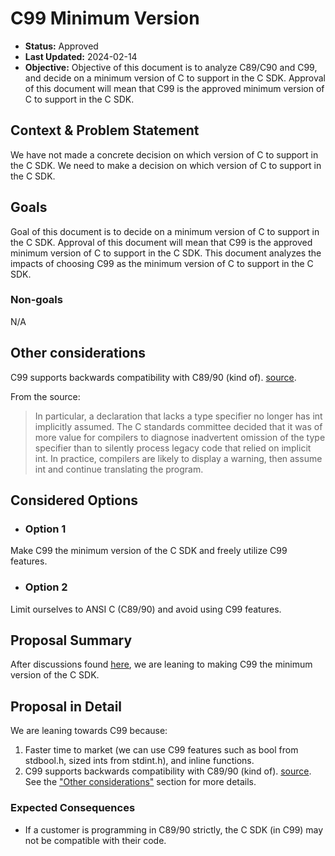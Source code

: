 # C99 Minimum Version

<!-- This template is inspired by
https://github.com/GoogleCloudPlatform/emblem/tree/main/docs/decisions -->

* **Status:** Approved
* **Last Updated:** 2024-02-14
* **Objective:** Objective of this document is to analyze C89/C90 and C99, and decide on a minimum version of C to support in the C SDK. Approval of this document will mean that C99 is the approved minimum version of C to support in the C SDK.

## Context & Problem Statement

We have not made a concrete decision on which version of C to support in the C SDK. We need to make a decision on which version of C to support in the C SDK.

## Goals

Goal of this document is to decide on a minimum version of C to support in the C SDK. Approval of this document will mean that C99 is the approved minimum version of C to support in the C SDK. This document analyzes the impacts of choosing C99 as the minimum version of C to support in the C SDK.

### Non-goals

N/A

## Other considerations <!-- optional -->

C99 supports backwards compatibility with C89/90 (kind of). [source](https://en.wikipedia.org/wiki/C99).

From the source:

> In particular, a declaration that lacks a type specifier no longer has int implicitly assumed. The C standards committee decided that it was of more value for compilers to diagnose inadvertent omission of the type specifier than to silently process legacy code that relied on implicit int. In practice, compilers are likely to display a warning, then assume int and continue translating the program.

## Considered Options <!-- optional -->

* ### Option 1

Make C99 the minimum version of the C SDK and freely utilize C99 features.

* ### Option 2

Limit ourselves to ANSI C (C89/90) and avoid using C99 features.

## Proposal Summary

After discussions found [here](https://github.com/atsign-foundation/at_c/issues/105), we are leaning to making C99 the minimum version of the C SDK.

## Proposal in Detail

We are leaning towards C99 because:

1. Faster time to market (we can use C99 features such as bool from stdbool.h, sized ints from stdint.h), and inline functions.
2. C99 supports backwards compatibility with C89/90 (kind of). [source](https://en.wikipedia.org/wiki/C99). See the ["Other considerations"](#other-considerations) section for more details.

### Expected Consequences <!-- optional -->

* If a customer is programming in C89/90 strictly, the C SDK (in C99) may not be compatible with their code.
